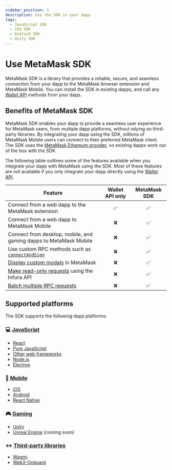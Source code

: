 ```yaml
---
sidebar_position: 1
description: Use the SDK in your dapp.
tags:
  - JavaScript SDK
  - iOS SDK
  - Android SDK
  - Unity SDK
---
```


# Use MetaMask SDK

MetaMask SDK is a library that provides a reliable, secure, and seamless connection from your dapp
to the MetaMask browser extension and MetaMask Mobile.
You can install the SDK in existing dapps, and call any [Wallet API](../../concepts/wallet-api.md) methods from
your dapp.

## Benefits of MetaMask SDK

MetaMask SDK enables your dapp to provide a seamless user experience for MetaMask users, from
multiple dapp platforms, without relying on third-party libraries.
By integrating your dapp using the SDK, millions of MetaMask Mobile users can connect to their
preferred MetaMask client.
The SDK uses the [MetaMask Ethereum provider](../../concepts/wallet-api.md#ethereum-provider-api), so existing
dapps work out of the box with the SDK.

The following table outlines some of the features available when you integrate your dapp with
MetaMask using the SDK.
Most of these features are not available if you only integrate your dapp directly using the
[Wallet API](../../concepts/wallet-api.md).

| Feature                                                                             | Wallet API only | MetaMask SDK |
|-------------------------------------------------------------------------------------| :-------------: | :----------: |
| Connect from a web dapp to the MetaMask extension                                   |       ✅        |      ✅      |
| Connect from a web dapp to MetaMask Mobile                                          |       ❌        |      ✅      |
| Connect from desktop, mobile, and gaming dapps to MetaMask Mobile                   |       ❌        |      ✅      |
| Use custom RPC methods such as [`connectAndSign`](../sign-data/connect-and-sign.md) |       ❌        |      ✅      |
| [Display custom modals](../display/display-custom-modals.md) in MetaMask            |       ❌        |      ✅      |
| [Make read-only requests](../make-read-only-requests.md) using the Infura API       |       ❌        |      ✅      |
| [Batch multiple RPC requests](../batch-json-rpc-requests.md)                        |       ❌        |      ✅      |

## Supported platforms

The SDK supports the following dapp platforms:

<div class="cards">
  <div class="card">
    <div class="card__header">
      <h3>💻 <a href="/wallet/how-to/use-sdk/javascript">JavaScript</a></h3>
    </div>
    <div class="card__body">
      <ul>
        <li><a href="/wallet/how-to/use-sdk/javascript/react">React</a></li>
        <li><a href="/wallet/how-to/use-sdk/javascript/pure-js">Pure JavaScript</a></li>
        <li><a href="/wallet/how-to/use-sdk/javascript/other-web-frameworks">Other web frameworks</a></li>
        <li><a href="/wallet/how-to/use-sdk/javascript/nodejs">Node.js</a></li>
        <li><a href="/wallet/how-to/use-sdk/javascript/electron">Electron</a></li>
      </ul>
    </div>
  </div>
  <div class="card">
    <div class="card__header">
      <h3>📱 <a href="/wallet/how-to/use-sdk/mobile">Mobile</a></h3>
    </div>
    <div class="card__body">
      <ul>
        <li><a href="/wallet/how-to/use-sdk/mobile/ios">iOS</a></li>
        <li><a href="/wallet/how-to/use-sdk/mobile/android">Android</a></li>
        <li><a href="/wallet/how-to/use-sdk/mobile/react-native">React Native</a></li>
      </ul>
    </div>
  </div>
  <div class="card">
    <div class="card__header">
      <h3>🎮 <a href="/wallet/how-to/use-sdk/gaming">Gaming</a></h3>
    </div>
    <div class="card__body">
      <ul>
        <li><a href="/wallet/how-to/use-sdk/gaming/unity">Unity</a></li>
        <li><a href="/wallet/how-to/use-sdk/gaming/unreal-engine">Unreal Engine</a> (coming soon)</li>
      </ul>
    </div>
  </div>
</div>
<div class="card margin-bottom--lg">
  <div class="card__header">
    <h3>↔️ <a href="/wallet/how-to/use-sdk/3rd-party-libraries">Third-party libraries</a></h3>
  </div>
  <div class="card__body">
    <ul>
      <li><a href="/wallet/connect/3rd-party-libraries/wagmi">Wagmi</a></li>
      <li><a href="/wallet/connect/3rd-party-libraries/web3-onboard">Web3-Onboard</a></li>
    </ul>
  </div>
</div>
